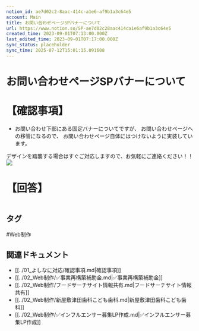 ```yaml
---
notion_id: ae7d02c2-8aac-414c-a1e6-af9b1a3c64e5
account: Main
title: お問い合わせページSPバナーについて
url: https://www.notion.so/SP-ae7d02c28aac414ca1e6af9b1a3c64e5
created_time: 2023-09-01T07:13:00.000Z
last_edited_time: 2023-09-01T07:17:00.000Z
sync_status: placeholder
sync_time: 2025-07-12T15:01:15.091608
---
```

# お問い合わせページSPバナーについて

# 【確認事項】
- お問い合わせ下部にある固定バナーについてですが、
お問い合わせページへの移管になるので、
お問い合わせページ自体にはつけないように実装しています。

デザインを踏襲する場合はすぐご対応しますので、お気軽にご連絡ください！！
![](https://prod-files-secure.s3.us-west-2.amazonaws.com/736adce6-a3a4-4a64-9f74-d9aa055c96d2/b65ed80a-cb6c-4860-b482-f6a61f9a93c1/Untitled.png?X-Amz-Algorithm=AWS4-HMAC-SHA256&X-Amz-Content-Sha256=UNSIGNED-PAYLOAD&X-Amz-Credential=ASIAZI2LB466RQSUKCWH%2F20250719%2Fus-west-2%2Fs3%2Faws4_request&X-Amz-Date=20250719T045404Z&X-Amz-Expires=3600&X-Amz-Security-Token=IQoJb3JpZ2luX2VjEIT%2F%2F%2F%2F%2F%2F%2F%2F%2F%2FwEaCXVzLXdlc3QtMiJHMEUCIEVF4221EmhhzOA%2F%2FZe7bjC0RR%2F0ezJ8h2Eg%2FtFV3JicAiEA29Eufi0PwCpMJqpkuUHgGWYmjAVLs84%2Fdc4HSS2E1U4qiAQInf%2F%2F%2F%2F%2F%2F%2F%2F%2F%2FARAAGgw2Mzc0MjMxODM4MDUiDFSOJGN7GoIVbjNSQSrcA4BuZHpaS5gh9DL47J7Oy1o47D8%2FQaLwFuJvB%2FZykcJGHN8qwf2ZWzggLkD7Ew7sHpUCEKDdd87KHAbQdgsEIzNctQxA3Kmn%2F9E%2B%2BtpDctN4%2F4zIa6bCLxBy8YFBHA1Y4hvVkcMUb%2BxtUTnqGq4NBbA8qrLNYzPsUemVJU6QVH4cGYTT4Qhb%2B9BjzGAntWszmWwTht9PpfwKzR4yrel2ve5QIJFStVEXMAkJ8vB%2FHXUX%2BWPbVnS%2BcaRDJSnRmg222NUNKkADnhXKPh%2BYXU6T3IBJtW7cLXNF%2Fyjx%2BaHF8tFIizYIXWSCfYe0aWO8F6skwD48fZqPhkQNq3fRLchy41k1YSgB%2FxUSzN0rKJiyvtjz%2FnTc1DU%2FaZGxAdocPddy1wHsenXk%2Baia734gSFrkvCGR94OvbHTIBipi5cXPxYATgCrYwvAQ38Z%2FsI7IRV%2B1rp16icssTRSoe54iuXsb3rfEb4HKMQhc8l7WpskfWL%2FN9dq3iSk89uxO3xLi%2FsBznMq1GA9MKU7j9DKYHScafRntPkSMQfJVAreqgRZJ1XQbpFwNuLov2d5xNYt%2B606MplHKBfRpS%2B583cVQqIcrd%2FUudMWcBvCd2wCTgLx5OnrS%2BPxrWQhuULrHbpXpMKyq7MMGOqUB9TrngtgTOIWkXL%2Bfsgq0lmVcNyqEGzLT3JshgUG2mD0e%2F6kJgVS9znfs7MrjnGrAFAT1FrehVVxnFAZjksnw066vjkcWUwD4B4k1WaPObZBFFLm8x90BC2kPU1SKZxvJqc7ts6JyEHFU4JP96UZweqhb2eMimP%2Bi0jV4qA3Z9AJ86jyzRGqBmZUaMivVO%2FJGF3RADGZC5lJHVJIoi81N0OoGOB8h&X-Amz-Signature=f892257bb23dcc1bb2491aca30f4ba88ff240eb577725f0fea2302f4af801681&X-Amz-SignedHeaders=host&x-amz-checksum-mode=ENABLED&x-id=GetObject)
# 【回答】
```plain text

```

## タグ

#Web制作 

## 関連ドキュメント

- [[../01_よしなに対応/確認事項.md|確認事項]]
- [[../02_Web制作/✅事業再構築補助金.md|✅事業再構築補助金]]
- [[../02_Web制作/フードサーチサイト情報共有.md|フードサーチサイト情報共有]]
- [[../02_Web制作/新屋敷津田歯科こども歯科.md|新屋敷津田歯科こども歯科]]
- [[../02_Web制作/✅インフルエンサー募集LP作成.md|✅インフルエンサー募集LP作成]]
